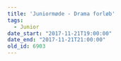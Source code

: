 ```yaml
---
title: 'Juniormøde - Drama forløb'
tags:
  - Junior
date_start: "2017-11-21T19:00:00"
date_end: "2017-11-21T21:00:00"
old_id: 6903
---
```


